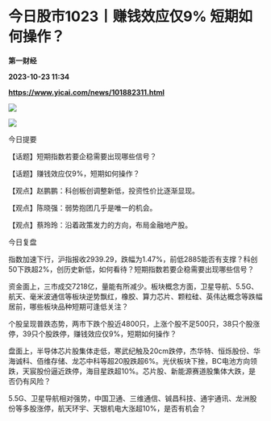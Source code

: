 # 今日股市1023丨赚钱效应仅9% 短期如何操作？
**第一财经**

**2023-10-23 11:34**

**https://www.yicai.com/news/101882311.html**

![](https://imgcdn.yicai.com/uppics/slides/2023/10/36ea40ec9eb3e9067f1d46a127640bb7.jpg)

![](https://imgcdn.yicai.com/uppics/images/2023/10/c9f6199dcb2dc50d9f10ec95db427085.jpg)

今日提要

【话题】短期指数若要企稳需要出现哪些信号？

【话题】赚钱效应仅9%，短期如何操作？

【观点】赵鹏鹏：科创板创调整新低，投资性价比逐渐显现。

【观点】陈晓强：弱势抱团几乎是唯一的机会。

【观点】蔡玲玲：沿着政策发力的方向，布局金融地产股。

今日复盘

指数加速下行，沪指报收2939.29，跌幅为1.47%，前低2885能否有支撑？科创50下跌超2%，创历史新低，如何看待？短期指数若要企稳需要出现哪些信号？

资金面上，三市成交7218亿，量能有所减少。板块概念方面，卫星导航、5.5G、航天、毫米波通信等板块逆势飘红，橡胶、算力芯片、颗粒硅、英伟达概念等跌幅居前，哪些板块品种短期可逢低关注？

个股呈现普跌态势，两市下跌个股近4800只，上涨个股不足500只，38只个股涨停，39只个股跌停，赚钱效应仅9%，短期如何操作？

盘面上，半导体芯片股集体走低，寒武纪触及20cm跌停，杰华特、恒烁股份、华海诚科、佰维存储、龙芯中科等超20股跌超6%。光伏板块下挫，BC电池方向领跌，天宸股份逼近跌停，海目星跌超10%。芯片股、新能源赛道股集体大跌，是否仍有风险？

5.5G、卫星导航相对强势，中国卫通、三维通信、铖昌科技、通宇通讯、龙洲股份等多股涨停，航天环宇、天银机电大涨超10%，是否有机会？